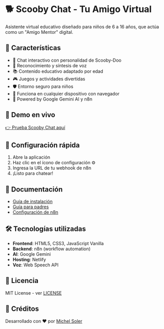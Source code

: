 # 🐕 Scooby Chat - Tu Amigo Virtual

Asistente virtual educativo diseñado para niños de 6 a 16 años, que actúa como un "Amigo Mentor" digital.

## 🌟 Características

- 💬 Chat interactivo con personalidad de Scooby-Doo
- 🎤 Reconocimiento y síntesis de voz
- 📚 Contenido educativo adaptado por edad
- 🎮 Juegos y actividades divertidas
- 🛡️ Entorno seguro para niños
- 📱 Funciona en cualquier dispositivo con navegador
- 🤖 Powered by Google Gemini AI y n8n

## 🚀 Demo en vivo

[👉 Prueba Scooby Chat aquí](https://scooby-chat.netlify.app)

## 🔧 Configuración rápida

1. Abre la aplicación
2. Haz clic en el ícono de configuración ⚙️
3. Ingresa la URL de tu webhook de n8n
4. ¡Listo para chatear!

## 📖 Documentación

- [Guía de instalación](docs/SETUP.md)
- [Guía para padres](docs/PARENTS_GUIDE.md)
- [Configuración de n8n](docs/N8N_SETUP.md)

## 🛠️ Tecnologías utilizadas

- **Frontend**: HTML5, CSS3, JavaScript Vanilla
- **Backend**: n8n (workflow automation)
- **AI**: Google Gemini
- **Hosting**: Netlify
- **Voz**: Web Speech API

## 📄 Licencia

MIT License - ver [LICENSE](LICENSE)

## 💖 Créditos

Desarrollado con ❤️ por [Michel Soler](https://github.com/michelsoler74)
